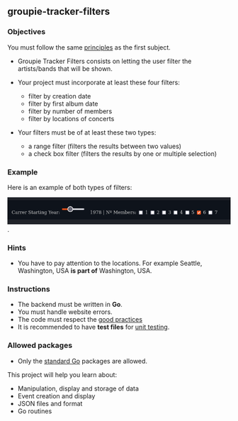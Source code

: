 ## groupie-tracker-filters

### Objectives

You must follow the same [principles](../README.md) as the first subject.

- Groupie Tracker Filters consists on letting the user filter the artists/bands that will be shown.

- Your project must incorporate at least these four filters:

  - filter by creation date
  - filter by first album date
  - filter by number of members
  - filter by locations of concerts

- Your filters must be of at least these two types:
  - a range filter (filters the results between two values)
  - a check box filter (filters the results by one or multiple selection)

### Example

Here is an example of both types of filters:

![image](filters_example.png).

### Hints

- You have to pay attention to the locations. For example Seattle, Washington, USA **is part of** Washington, USA.

### Instructions

- The backend must be written in **Go**.
- You must handle website errors.
- The code must respect the [good practices](../good-practices/README.md)
- It is recommended to have **test files** for [unit testing](https://go.dev/doc/tutorial/add-a-test).

### Allowed packages

- Only the [standard Go](https://golang.org/pkg/) packages are allowed.

This project will help you learn about:

- Manipulation, display and storage of data
- Event creation and display
- JSON files and format
- Go routines
